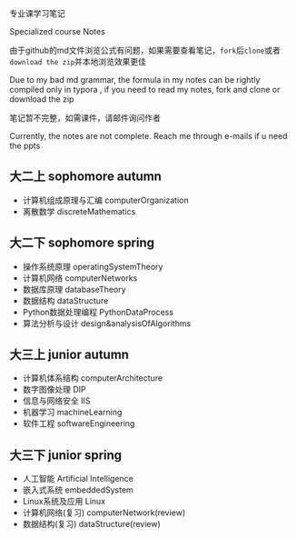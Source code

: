 专业课学习笔记

Specialized course Notes

由于github的md文件浏览公式有问题，如果需要查看笔记，`fork`后`clone`或者`download the zip`并本地浏览效果更佳

Due to my bad md grammar, the formula in my notes can be rightly compiled only in typora , if you need to read my notes, fork and clone or download the zip

笔记暂不完整，如需课件，请邮件询问作者

Currently, the notes are not complete. Reach me through e-mails if u need the ppts 

## 大二上 sophomore autumn

* 计算机组成原理与汇编 computerOrganization
* 离散数学 discreteMathematics

## 大二下 sophomore spring

* 操作系统原理 operatingSystemTheory
* 计算机网络 computerNetworks
* 数据库原理 databaseTheory
* 数据结构 dataStructure
* Python数据处理编程 PythonDataProcess
* 算法分析与设计 design&analysisOfAlgorithms

## 大三上 junior autumn

* 计算机体系结构 computerArchitecture
* 数字图像处理 DIP
* 信息与网络安全 IIS
* 机器学习 machineLearning
* 软件工程 softwareEngineering

## 大三下 junior spring

* 人工智能 Artificial Intelligence
* 嵌入式系统 embeddedSystem
* Linux系统及应用 Linux
* 计算机网络(复习) computerNetwork(review)
* 数据结构(复习) dataStructure(review)
